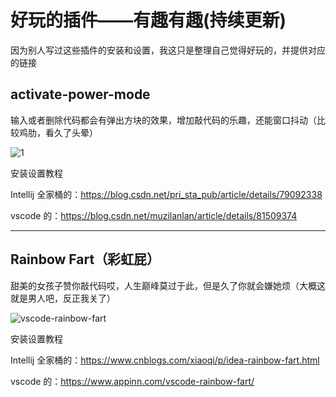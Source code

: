 # 好玩的插件——有趣有趣(持续更新)

因为别人写过这些插件的安装和设置，我这只是整理自己觉得好玩的，并提供对应的链接

## activate-power-mode

输入或者删除代码都会有弹出方块的效果，增加敲代码的乐趣，还能窗口抖动（比较鸡肋，看久了头晕）

![1](D:\个人资料\LearnMore\知识总结\有趣有趣\1.png)

安装设置教程

Intellij 全家桶的：https://blog.csdn.net/pri_sta_pub/article/details/79092338

vscode 的：https://blog.csdn.net/muzilanlan/article/details/81509374



------

## **Rainbow Fart**（彩虹屁）

甜美的女孩子赞你敲代码哎，人生巅峰莫过于此，但是久了你就会嫌她烦（大概这就是男人吧，反正我关了）

![vscode-rainbow-fart](D:\个人资料\LearnMore\知识总结\有趣有趣\vscode-rainbow-fart.jpg)

安装设置教程

Intellij 全家桶的：https://www.cnblogs.com/xiaoqi/p/idea-rainbow-fart.html

vscode 的：https://www.appinn.com/vscode-rainbow-fart/